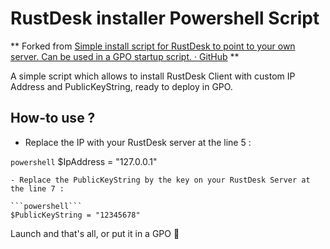 # RustDesk installer Powershell Script

** Forked from [Simple install script for RustDesk to point to your own server. Can be used in a GPO startup script. · GitHub](https://gist.github.com/quonic/db3f97d42ea6ae853e3c2120864d8b21) **

A simple script which allows to install RustDesk Client with custom IP Address and PublicKeyString, ready to deploy in GPO.

## How-to use ?

- Replace the IP with your RustDesk server at the line 5 :

```powershell```
$IpAddress = "127.0.0.1"

```
- Replace the PublicKeyString by the key on your RustDesk Server at the line 7 :

```powershell```
$PublicKeyString = "12345678"
```

Launch and that's all, or put it in a GPO 🎉
